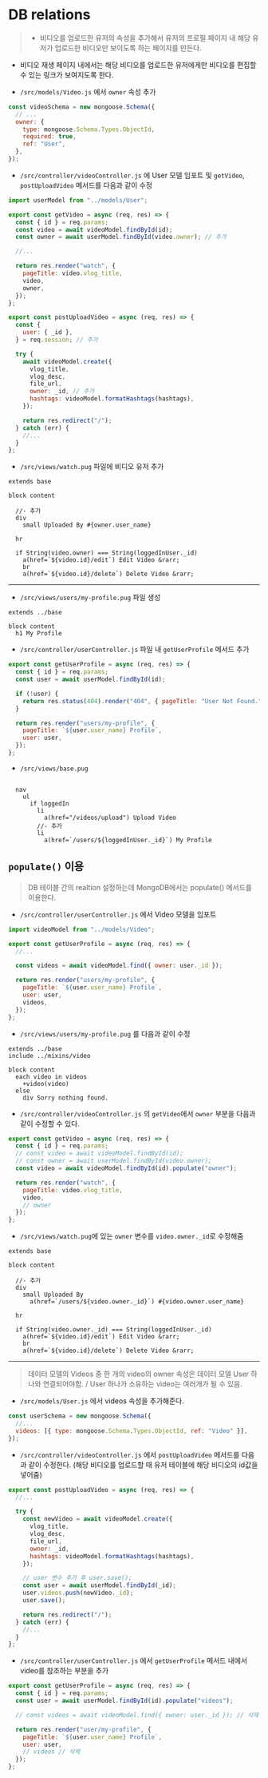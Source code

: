# DB relations

> - 비디오를 업로드한 유저의 속성을 추가해서 유저의 프로필 페이지 내 해당 유저가 업로드한 비디오만 보이도록 하는 페이지를 만든다.

- 비디오 재생 페이지 내에서는 해당 비디오를 업로드한 유저에게만 비디오를 편집할 수 있는 링크가 보여지도록 한다.

* `/src/models/Video.js` 에서 `owner` 속성 추가

```javascript
const videoSchema = new mongoose.Schema({
  // ...
  owner: {
    type: mongoose.Schema.Types.ObjectId,
    required: true,
    ref: "User",
  },
});
```

- `/src/controller/videoController.js` 에 User 모델 임포트 및 `getVideo`, `postUploadVideo` 메서드를 다음과 같이 수정

```javascript
import userModel from "../models/User";

export const getVideo = async (req, res) => {
  const { id } = req.params;
  const video = await videoModel.findById(id);
  const owner = await userModel.findById(video.owner); // 추가

  //...

  return res.render("watch", {
    pageTitle: video.vlog_title,
    video,
    owner,
  });
};

export const postUploadVideo = async (req, res) => {
  const {
    user: { _id },
  } = req.session; // 추가

  try {
    await videoModel.create({
      vlog_title,
      vlog_desc,
      file_url,
      owner: _id, // 추가
      hashtags: videoModel.formatHashtags(hashtags),
    });

    return res.redirect("/");
  } catch (err) {
    //...
  }
};
```

- `/src/views/watch.pug` 파일에 비디오 유저 추가

```pug
extends base

block content

  //- 추가
  div
    small Uploaded By #{owner.user_name}

  hr

  if String(video.owner) === String(loggedInUser._id)
    a(href=`${video.id}/edit`) Edit Video &rarr;
    br
    a(href=`${video.id}/delete`) Delete Video &rarr;
```

<hr />

- `/src/views/users/my-profile.pug` 파일 생성

```pug
extends ../base

block content
  h1 My Profile
```

- `/src/controller/userController.js` 파일 내 `getUserProfile` 메서드 추가

```javascript
export const getUserProfile = async (req, res) => {
  const { id } = req.params;
  const user = await userModel.findById(id);

  if (!user) {
    return res.status(404).render("404", { pageTitle: "User Not Found." });
  }

  return res.render("users/my-profile", {
    pageTitle: `${user.user_name} Profile`,
    user: user,
  });
};
```

- `/src/views/base.pug`

```pug

  nav
    ul
      if loggedIn
        li
          a(href="/videos/upload") Upload Video
        //- 추가
        li
          a(href=`/users/${loggedInUser._id}`) My Profile
```

## `populate()` 이용

> DB 테이블 간의 realtion 설정하는데 MongoDB에서는 populate() 메서드를 이용한다.

- `/src/controller/userController.js` 에서 Video 모델을 임포트

```javascript
import videoModel from "../models/Video";

export const getUserProfile = async (req, res) => {
  //...

  const videos = await videoModel.find({ owner: user._id });

  return res.render("users/my-profile", {
    pageTitle: `${user.user_name} Profile`,
    user: user,
    videos,
  });
};
```

- `/src/views/users/my-profile.pug` 를 다음과 같이 수정

```pug
extends ../base
include ../mixins/video

block content
  each video in videos
    +video(video)
  else
    div Sorry nothing found.
```

- `/src/controller/videoController.js` 의 `getVideo`에서 `owner` 부분을 다음과 같이 수정할 수 있다.

```javascript
export const getVideo = async (req, res) => {
  const { id } = req.params;
  // const video = await videoModel.findById(id);
  // const owner = await userModel.findById(video.owner);
  const video = await videoModel.findById(id).populate("owner");

  return res.render("watch", {
    pageTitle: video.vlog_title,
    video,
    // owner
  });
};
```

- `/src/views/watch.pug`에 있는 `owner` 변수를 `video.owner._id`로 수정해줌

```pug
extends base

block content

  //- 추가
  div
    small Uploaded By
      a(href=`/users/${video.owner._id}`) #{video.owner.user_name}

  hr

  if String(video.owner._id) === String(loggedInUser._id)
    a(href=`${video.id}/edit`) Edit Video &rarr;
    br
    a(href=`${video.id}/delete`) Delete Video &rarr;
```

<hr />

> 데이터 모델의 Videos 중 한 개의 video의 owner 속성은 데이터 모델 User 하나와 연결되어야함. / User 하나가 소유하는 video는 여러개가 될 수 있음.

- `/src/models/User.js` 에서 videos 속성을 추가해준다.

```javascript
const userSchema = new mongoose.Schema({
  //...
  videos: [{ type: mongoose.Schema.Types.ObjectId, ref: "Video" }],
});
```

- `/src/controller/videoController.js` 에서 `postUploadVideo` 메서드를 다음과 같이 수정한다. (해당 비디오를 업로드할 때 유저 테이블에 해당 비디오의 id값을 넣어줌)

```javascript
export const postUploadVideo = async (req, res) => {
  //...

  try {
    const newVideo = await videoModel.create({
      vlog_title,
      vlog_desc,
      file_url,
      owner: _id,
      hashtags: videoModel.formatHashtags(hashtags),
    });

    // user 변수 추가 후 user.save();
    const user = await userModel.findById(_id);
    user.videos.push(newVideo._id);
    user.save();

    return res.redirect("/");
  } catch (err) {
    //...
  }
};
```

- `/src/controller/userController.js` 에서 `getUserProfile` 메서드 내에서 video를 참조하는 부분을 추가

```javascript
export const getUserProfile = async (req, res) => {
  const { id } = req.params;
  const user = await userModel.findById(id).populate("videos");

  // const videos = await videoModel.find({ owner: user._id }); // 삭제

  return res.render("user/my-profile", {
    pageTitle: `${user.user_name} Profile`,
    user: user,
    // videos // 삭제
  });
};
```
